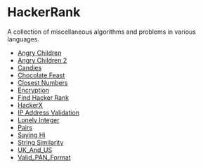 HackerRank
==========

A collection of miscellaneous algorithms and problems in various languages.

- [Angry Children](https://www.hackerrank.com/contests/oct13/challenges/angry-children)
- [Angry Children 2](https://www.hackerrank.com/contests/oct13/challenges/angry-children-2)
- [Candies](https://www.hackerrank.com/challenges/candies)
- [Chocolate Feast](https://www.hackerrank.com/contests/oct13/challenges/chocolate-feast)
- [Closest Numbers](https://www.hackerrank.com/challenges/closest-numbers)
- [Encryption](https://www.hackerrank.com/challenges/encryption)
- [Find Hacker Rank](https://www.hackerrank.com/challenges/find-hackerrank)
- [HackerX](https://www.hackerrank.com/contests/oct13/challenges/missile-defend)
- [IP Address Validation](https://www.hackerrank.com/challenges/ip-address-validation)
- [Lonely Integer](https://www.hackerrank.com/challenges/lonely-integer)
- [Pairs](https://www.hackerrank.com/challenges/pairs)
- [Saying Hi](https://www.hackerrank.com/challenges/saying-hi)
- [String Similarity](https://www.hackerrank.com/challenges/string-similarity)
- [UK_And_US](https://www.hackerrank.com/submissions/code/948387)
- [Valid_PAN_Format](https://www.hackerrank.com/challenges/valid-pan-format)